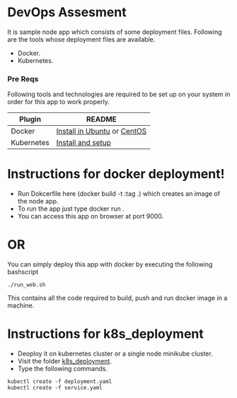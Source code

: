 # DevOps Assesment

It is sample node app which consists of some deployment files. Following are the tools whose deployment files are available.

  - Docker.
  - Kubernetes.

### Pre Reqs

Following tools and technologies are required to be set up on your system in order for this app to work properly.

| Plugin | README |
| ------ | ------ |
| Docker | [Install in Ubuntu](https://docs.docker.com/install/linux/docker-ce/ubuntu/) or [CentOS](https://docs.docker.com/install/linux/docker-ce/centos/) |
| Kubernetes | [Install and setup](https://kubernetes.io/docs/tasks/tools/install-kubectl/) |

# Instructions for docker deployment!

  - Run Dokcerfile here (docker build -t <image name>:tag .) which creates an image of the node app.
  - To run the app just type docker run <image name>.
  - You can access this app on browser at port 9000.

# OR

You can simply deploy this app with docker by executing the following bashscript
```
./run_web.sh
```
This contains all the code required to build, push and run docker image in a machine.

# Instructions for k8s_deployment

  - Deoploy it on kubernetes cluster or a single node minikube cluster.
  - Visit the folder [k8s_deployment](https://github.com/ShahrozeMalik/DevOps-Assesment/tree/master/k8s_deployment).
  - Type the following commands. 
```
kubectl create -f deployment.yaml
kubectl create -f service.yaml
```
